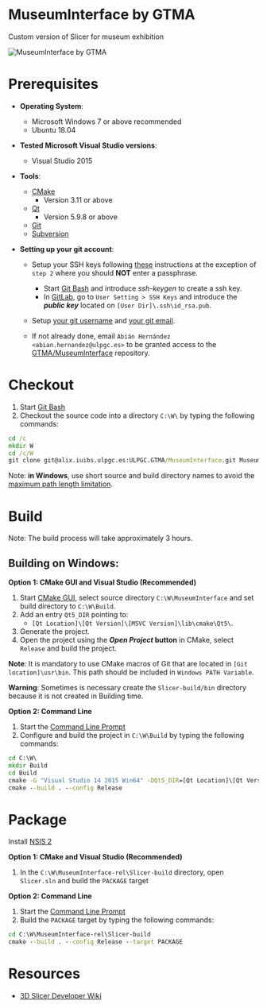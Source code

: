 MuseumInterface by GTMA
================================

Custom version of Slicer for museum exhibition

![MuseumInterface by GTMA](Applications/App/Resources/Images/LogoFull.png?raw=true)

# Prerequisites

* **Operating System**:
    * Microsoft Windows 7 or above recommended
    * Ubuntu 18.04 

* **Tested Microsoft Visual Studio versions**:
    * Visual Studio 2015

* **Tools**:
    * [CMake](http://cmake.org/cmake/resources/software.html)
        * Version 3.11 or above
    * [Qt](https://www.qt.io/download)
        * Version 5.9.8 or above
    * [Git](http://git-scm.com/downloads)
    * [Subversion](http://www.sliksvn.com/en/download)

* **Setting up your git account**:

    * Setup your SSH keys following [these](https://help.github.com/articles/generating-ssh-keys) instructions at the
    exception of `step 2` where you should **NOT** enter a passphrase.
        * Start [Git Bash](https://help.github.com/articles/set-up-git#need-a-quick-lesson-about-terminalterminalgit-bashthe-command-line) and introduce  *ssh-keygen* to create a ssh key.
        * In [GitLab](https://alix.iuibs.ulpgc.es), go to `User Setting > SSH Keys` and introduce the ***public key*** located on `[User Dir]\.ssh\id_rsa.pub`.   
           
    * Setup [your git username](https://help.github.com/articles/setting-your-username-in-git) and [your git email](https://help.github.com/articles/setting-your-email-in-git).

    * If not already done, email `Abián Hernández <abian.hernandez@ulpgc.es>` to be granted access to
    the [GTMA/MuseumInterface](https://alix.iuibs.ulpgc.es/ULPGC.GTMA/MuseumInterface) repository.

# Checkout

1. Start [Git Bash](https://help.github.com/articles/set-up-git#need-a-quick-lesson-about-terminalterminalgit-bashthe-command-line)
2. Checkout the source code into a directory `C:\W\` by typing the following commands:

```bat
cd /c
mkdir W
cd /c/W
git clone git@alix.iuibs.ulpgc.es:ULPGC.GTMA/MuseumInterface.git MuseumInterface
```

Note: **in Windows**, use short source and build directory names to avoid the [maximum path length limitation](http://msdn.microsoft.com/en-us/library/windows/desktop/aa365247%28v=vs.85%29.aspx#maxpath).

# Build

Note: The build process will take approximately 3 hours.

## Building on Windows:

<b>Option 1: CMake GUI and Visual Studio (Recommended)</b>

1. Start [CMake GUI](https://cmake.org/runningcmake/), select source directory `C:\W\MuseumInterface` and set build directory to `C:\W\Build`.
2. Add an entry `Qt5_DIR` pointing to:
    * `[Qt Location]\[Qt Version]\[MSVC Version]\lib\cmake\Qt5\`.
3. Generate the project.
4. Open the  project using the ***Open Project* button** in CMake, select `Release` and build the project.

**Note**: It is mandatory to use CMake macros of Git that are located in `[Git location]\usr\bin`. This path should be included in `Windows PATH Variable`.

**Warning**: Sometimes is necessary create the `Slicer-build/bin` directory because it is not created in Building time.

<b>Option 2: Command Line</b>

1. Start the [Command Line Prompt](http://windows.microsoft.com/en-us/windows/command-prompt-faq)
2. Configure and build the project in `C:\W\Build` by typing the following commands:

```bat
cd C:\W\
mkdir Build
cd Build
cmake -G "Visual Studio 14 2015 Win64" -DQt5_DIR=[Qt Location]\[Qt Version]\[MSVC Version]\lib\cmake\Qt5\ ..\MuseumInterface
cmake --build . --config Release
```

# Package

Install [NSIS 2](http://sourceforge.net/projects/nsis/files/)

<b>Option 1: CMake and Visual Studio (Recommended)</b>

1. In the `C:\W\MuseumInterface-rel\Slicer-build` directory, open `Slicer.sln` and build the `PACKAGE` target

<b>Option 2: Command Line</b>

1. Start the [Command Line Prompt](http://windows.microsoft.com/en-us/windows/command-prompt-faq)
2. Build the `PACKAGE` target by typing the following commands:

```bat
cd C:\W\MuseumInterface-rel\Slicer-build
cmake --build . --config Release --target PACKAGE
```

# Resources

* [3D Slicer Developer Wiki](http://wiki.slicer.org/slicerWiki/index.php/Documentation/Nightly/Developers)

